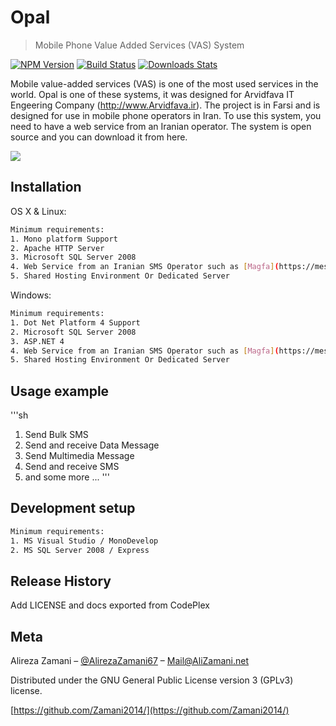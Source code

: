 # Opal
> Mobile Phone Value Added Services (VAS) System

[![NPM Version][npm-image]][npm-url]
[![Build Status][travis-image]][travis-url]
[![Downloads Stats][npm-downloads]][npm-url]

Mobile value-added services (VAS) is one of the most used services in the world. Opal is one of these systems, it was designed for Arvidfava IT Engeering Company (http://www.Arvidfava.ir). The project is in Farsi and is designed for use in mobile phone operators in Iran. To use this system, you need to have a web service from an Iranian operator. The system is open source and you can download it from here.

![](https://github.com/Zamani2014/opalvas/blob/master/some-screenshot/Home_www_4771_ir.png)

## Installation

OS X & Linux:

```sh
Minimum requirements:
1. Mono platform Support
2. Apache HTTP Server
3. Microsoft SQL Server 2008
4. Web Service from an Iranian SMS Operator such as [Magfa](https://messaging.magfa.com/ui/)
5. Shared Hosting Environment Or Dedicated Server
```

Windows:

```sh
Minimum requirements:
1. Dot Net Platform 4 Support
2. Microsoft SQL Server 2008 
3. ASP.NET 4
4. Web Service from an Iranian SMS Operator such as [Magfa](https://messaging.magfa.com/ui/)
5. Shared Hosting Environment Or Dedicated Server
```

## Usage example

'''sh
1. Send Bulk SMS
2. Send and receive Data Message
2. Send Multimedia Message
3. Send and receive SMS
4. and some more ...
'''

## Development setup

```sh
Minimum requirements:
1. MS Visual Studio / MonoDevelop
2. MS SQL Server 2008 / Express
```

## Release History

Add LICENSE and docs exported from CodePlex

## Meta

Alireza Zamani – [@AlirezaZamani67](https://twitter.com/AlirezaZamani67) – Mail@AliZamani.net

Distributed under the GNU General Public License version 3 (GPLv3) license.

[https://github.com/Zamani2014/](https://github.com/Zamani2014/)

[npm-image]: https://img.shields.io/npm/v/datadog-metrics.svg?style=flat-square
[npm-url]: https://npmjs.org/package/datadog-metrics
[npm-downloads]: https://img.shields.io/npm/dm/datadog-metrics.svg?style=flat-square
[travis-image]: https://img.shields.io/travis/dbader/node-datadog-metrics/master.svg?style=flat-square
[travis-url]: https://travis-ci.org/dbader/node-datadog-metrics
